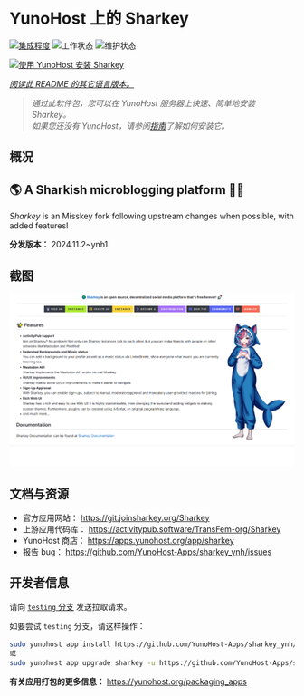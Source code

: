<!--
注意：此 README 由 <https://github.com/YunoHost/apps/tree/master/tools/readme_generator> 自动生成
请勿手动编辑。
-->

# YunoHost 上的 Sharkey

[![集成程度](https://apps.yunohost.org/badge/integration/sharkey)](https://ci-apps.yunohost.org/ci/apps/sharkey/)
![工作状态](https://apps.yunohost.org/badge/state/sharkey)
![维护状态](https://apps.yunohost.org/badge/maintained/sharkey)

[![使用 YunoHost 安装 Sharkey](https://install-app.yunohost.org/install-with-yunohost.svg)](https://install-app.yunohost.org/?app=sharkey)

*[阅读此 README 的其它语言版本。](./ALL_README.md)*

> *通过此软件包，您可以在 YunoHost 服务器上快速、简单地安装 Sharkey。*  
> *如果您还没有 YunoHost，请参阅[指南](https://yunohost.org/install)了解如何安装它。*

## 概况

## 🌎 A Sharkish microblogging platform 🦈🚀 

_Sharkey_ is an Misskey fork following upstream changes when possible, with added features!


**分发版本：** 2024.11.2~ynh1

## 截图

![Sharkey 的截图](./doc/screenshots/screenshot-desktop.png)

## 文档与资源

- 官方应用网站： <https://git.joinsharkey.org/Sharkey>
- 上游应用代码库： <https://activitypub.software/TransFem-org/Sharkey>
- YunoHost 商店： <https://apps.yunohost.org/app/sharkey>
- 报告 bug： <https://github.com/YunoHost-Apps/sharkey_ynh/issues>

## 开发者信息

请向 [`testing` 分支](https://github.com/YunoHost-Apps/sharkey_ynh/tree/testing) 发送拉取请求。

如要尝试 `testing` 分支，请这样操作：

```bash
sudo yunohost app install https://github.com/YunoHost-Apps/sharkey_ynh/tree/testing --debug
或
sudo yunohost app upgrade sharkey -u https://github.com/YunoHost-Apps/sharkey_ynh/tree/testing --debug
```

**有关应用打包的更多信息：** <https://yunohost.org/packaging_apps>

